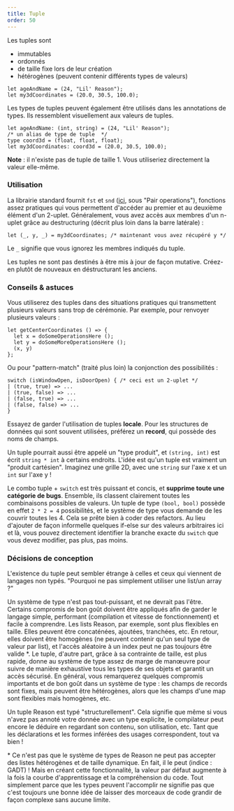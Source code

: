 ```yaml
---
title: Tuple
order: 50
---
```


Les tuples sont

- immutables
- ordonnés
- de taille fixe lors de leur création
- hétérogènes (peuvent contenir différents types de valeurs)

```reason
let ageAndName = (24, "Lil' Reason");
let my3dCoordinates = (20.0, 30.5, 100.0);
```

Les types de tuples peuvent également être utilisés dans les annotations de types. Ils ressemblent visuellement aux valeurs de tuples.

```reason
let ageAndName: (int, string) = (24, "Lil' Reason");
/* un alias de type de tuple  */
type coord3d = (float, float, float);
let my3dCoordinates: coord3d = (20.0, 30.5, 100.0);
```

**Note** : il n'existe pas de tuple de taille 1. Vous utiliseriez directement la valeur elle-même.

### Utilisation

La librairie standard fournit `fst` et `snd` ([ici](/api/Pervasives.html), sous "Pair operations"), fonctions assez pratiques qui vous permettent d'accéder au premier et au deuxième élément d'un 2-uplet. Généralement, vous avez accès aux membres d'un n-uplet grâce au destructuring (décrit plus loin dans la barre latérale) :

```reason
let (_, y, _) = my3dCoordinates; /* maintenant vous avez récupéré y */
```

Le `_` signifie que vous ignorez les membres indiqués du tuple.

Les tuples ne sont pas destinés à être mis à jour de façon mutative. Créez-en plutôt de nouveaux en déstructurant les anciens.

### Conseils & astuces

Vous utiliserez des tuples dans des situations pratiques qui transmettent plusieurs valeurs sans trop de cérémonie. Par exemple, pour renvoyer plusieurs valeurs :

```reason
let getCenterCoordinates () => {
  let x = doSomeOperationsHere ();
  let y = doSomeMoreOperationsHere ();
  (x, y)
};
```

Ou pour "pattern-match" (traité plus loin) la conjonction des possibilités :

```reason
switch (isWindowOpen, isDoorOpen) { /* ceci est un 2-uplet */
| (true, true) => ...
| (true, false) => ...
| (false, true) => ...
| (false, false) => ...
}
```

Essayez de garder l'utilisation de tuples **locale**. Pour les structures de données qui sont souvent utilisées, préférez un **record**, qui possède des noms de champs.

Un tuple pourrait aussi être appelé un "type produit", et `(string, int)` est écrit `string * int` à certains endroits. L'idée est qu'un tuple est vraiment un "produit cartésien". Imaginez une grille 2D, avec une `string` sur l'axe x et un `int` sur l'axe y !

Le combo tuple + `switch` est très puissant et concis, et **supprime toute une catégorie de bugs**. Ensemble, ils classent clairement toutes les combinaisons possibles de valeurs. Un tuple de type `(bool, bool)` possède en effet `2 * 2 = 4` possibilités, et le système de type vous demande de les couvrir toutes les 4. Cela se prête bien à coder des refactors. Au lieu d'ajouter de façon informelle quelques if-else sur des valeurs arbitraires ici et là, vous pouvez directement identifier la branche exacte du `switch` que vous devez modifier, pas plus, pas moins.

### Décisions de conception

L'existence du tuple peut sembler étrange à celles et ceux qui viennent de langages non typés. "Pourquoi ne pas simplement utiliser une list/un array ?"

Un système de type n'est pas tout-puissant, et ne devrait pas l'être. Certains compromis de bon goût doivent être appliqués afin de garder le langage simple, performant (compilation et vitesse de fonctionnement) et facile à comprendre. Les lists Reason, par exemple, sont plus flexibles en taille. Elles peuvent être concaténées, ajoutées, tranchées, etc. En retour, elles doivent être homogènes (ne peuvent contenir qu'un seul type de valeur par list), et l'accès aléatoire à un index peut ne pas toujours être valide *. Le tuple, d'autre part, grâce à sa contrainte de taille, est plus rapide, donne au système de type assez de marge de manœuvre pour suivre de manière exhaustive tous les types de ses objets et garantit un accès sécurisé. En général, vous remarquerez quelques compromis importants et de bon goût dans un système de type : les champs de records sont fixes, mais peuvent être hétérogènes, alors que les champs d'une map sont flexibles mais homogènes, etc.

Un tuple Reason est typé "structurellement". Cela signifie que même si vous n'avez pas annoté votre donnée avec un type explicite, le compilateur peut encore le déduire en regardant son contenu, son utilisation, etc. Tant que les déclarations et les formes inférées des usages correspondent, tout va bien !

\* Ce n'est pas que le système de types de Reason ne peut pas accepter des listes hétérogènes et de taille dynamique. En fait, il le peut (indice : GADT) ! Mais en créant cette fonctionnalité, la valeur par défaut augmente à la fois la courbe d'apprentissage et la compréhension du code. Tout simplement parce que les types peuvent l'accomplir ne signifie pas que c'est toujours une bonne idée de laisser des morceaux de code grandir de façon complexe sans aucune limite.
